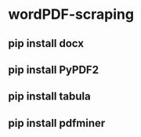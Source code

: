 # wordPDF-scraping
## pip install docx
## pip install PyPDF2
## pip install tabula
## pip install pdfminer
